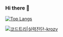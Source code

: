 ### Hi there 👋

[![Top Langs](https://github-readme-stats.vercel.app/api/top-langs/?username=krozv&hide=python&hide=java&langs_count=10)](https://github.com/anuraghazra/github-readme-stats)

[![코드트리|실력진단-krozv](https://banner.codetree.ai/v1/banner/krozv)](https://www.codetree.ai/profiles/krozv)
<!--
**krozv/krozv** is a ✨ _special_ ✨ repository because its `README.md` (this file) appears on your GitHub profile.

Here are some ideas to get you started:

- 🔭 I’m currently working on ...
- 🌱 I’m currently learning ...
- 👯 I’m looking to collaborate on ...
- 🤔 I’m looking for help with ...
- 💬 Ask me about ...
- 📫 How to reach me: ...
- 😄 Pronouns: ...
- ⚡ Fun fact: ...
-->
